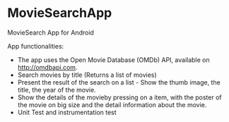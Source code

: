 # MovieSearchApp
MovieSearch App for Android

App functionalities:
- The app uses the Open Movie Database (OMDb) API, available on http://omdbapi.com.
- Search movies by title (Returns a list of movies)
- Present the result of the search on a list - Show the thumb image, the title, the year of the movie. 
- Show the details of the movieby pressing on a item, with the poster of the movie on big size and the detail information about the movie.
- Unit Test and instrumentation test
